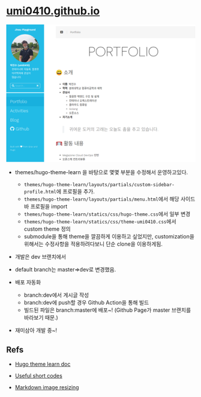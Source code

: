 # [umi0410.github.io](https://umi0410.github.io)
![README_preview.png](static/README_preview.png)
* themes/hugo-theme-learn 을 바탕으로 몇몇 부분을 수정해서 운영하고있다.
  * `themes/hugo-theme-learn/layouts/partials/custom-sidebar-profile.html`에 프로필을 추가.
  * `themes/hugo-theme-learn/layouts/partials/menu.html`에서 해당 사이드바 프로필을 import
  * `themes/hugo-theme-learn/statics/css/hugo-theme.css`에서 일부 변경
  * `themes/hugo-theme-learn/statics/css/theme-umi0410.css`에서 custom theme 정의
  * submodule을 통해 theme을 깔끔하게 이용하고 싶었지만, customization을 위해서는 수정사항을 적용하려다보니 단순 clone을 이용하게됨.

* 개발은 dev 브랜치에서
* default branch는 master=>dev로 변경했음.
* 배포 자동화
  * branch:dev에서 게시글 작성
  * branch:dev에 push할 경우 Github Action을 통해 빌드
  * 빌드된 파일은 branch:master에 배포~! (Github Page가 master 브랜치를 바라보기 때문.)
* 재미삼아 개발 중~!

## Refs

* [Hugo theme learn doc](https://learn.netlify.app/en/)

* [Useful short codes](https://learn.netlify.app/en/shortcodes/)

* [Markdown image resizing](https://learn.netlify.app/en/cont/markdown/#resizing-image)
